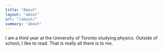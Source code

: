 ```yaml
---
title: "About"
layout: "about"
url: "/about/"
summary: "about"
--- 
```

I am a third year at the University of Toronto studying physics. Outside of school, I like to read. That is really all there is to me. 